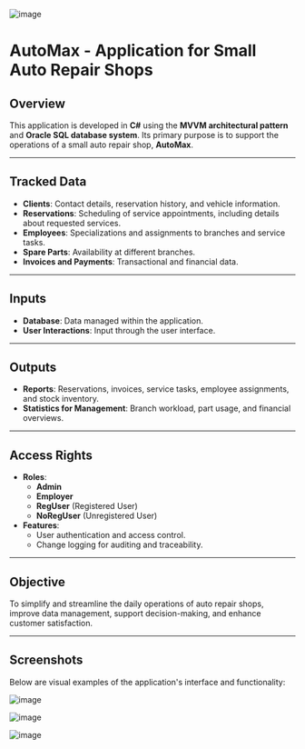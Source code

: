 ![image](https://github.com/user-attachments/assets/4c27286d-265c-4a20-951e-07595acaf5b0)


# AutoMax - Application for Small Auto Repair Shops

## Overview

This application is developed in **C#** using the **MVVM architectural pattern** and **Oracle SQL database system**. Its primary purpose is to support the operations of a small auto repair shop, **AutoMax**.

---

## Tracked Data

- **Clients**: Contact details, reservation history, and vehicle information.
- **Reservations**: Scheduling of service appointments, including details about requested services.
- **Employees**: Specializations and assignments to branches and service tasks.
- **Spare Parts**: Availability at different branches.
- **Invoices and Payments**: Transactional and financial data.

---

## Inputs

- **Database**: Data managed within the application.
- **User Interactions**: Input through the user interface.

---

## Outputs

- **Reports**: Reservations, invoices, service tasks, employee assignments, and stock inventory.
- **Statistics for Management**: Branch workload, part usage, and financial overviews.

---

## Access Rights

- **Roles**:
  - **Admin**
  - **Employer**
  - **RegUser** (Registered User)
  - **NoRegUser** (Unregistered User)
- **Features**:
  - User authentication and access control.
  - Change logging for auditing and traceability.

---

## Objective

To simplify and streamline the daily operations of auto repair shops, improve data management, support decision-making, and enhance customer satisfaction.

---

## Screenshots

Below are visual examples of the application's interface and functionality:

![image](https://github.com/user-attachments/assets/efae2239-688a-468e-b2fe-14546372d996)

![image](https://github.com/user-attachments/assets/3ff4e713-6201-4b84-a87c-a6f9747a9080)


![image](https://github.com/user-attachments/assets/1a4df72f-396a-49d4-904f-4c3c93649d3b)


